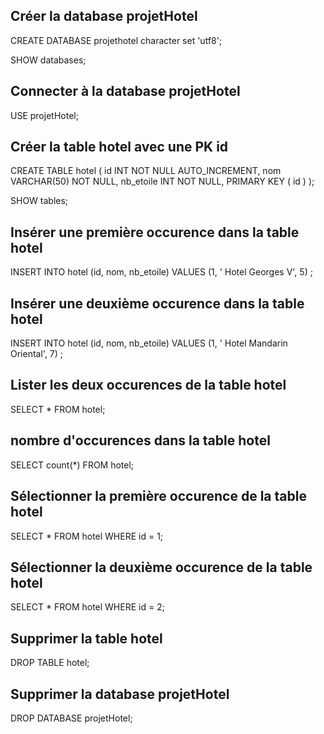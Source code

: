 ## Créer la database projetHotel
CREATE DATABASE projethotel character set 'utf8';

SHOW databases;

## Connecter à la database projetHotel
USE projetHotel;

## Créer la table hotel avec une PK id
CREATE TABLE hotel (
	id INT NOT NULL AUTO_INCREMENT,
	nom VARCHAR(50) NOT NULL,
	nb_etoile INT NOT NULL,
	PRIMARY KEY ( id )
);

SHOW tables;

## Insérer une première occurence dans la table hotel
INSERT INTO hotel (id, nom, nb_etoile) VALUES
(1, ' Hotel Georges V', 5) ;

## Insérer une deuxième occurence dans la table hotel
INSERT INTO hotel (id, nom, nb_etoile) VALUES
(1, ' Hotel Mandarin Oriental', 7) ;

## Lister les deux occurences de la table hotel
SELECT * FROM hotel;

## nombre d'occurences dans la table hotel
SELECT count(*) FROM hotel;

## Sélectionner la première occurence de la table hotel
SELECT * FROM hotel WHERE id = 1;

## Sélectionner la deuxième occurence de la table hotel
SELECT * FROM hotel WHERE id = 2;


## Supprimer la table hotel
DROP TABLE hotel;

## Supprimer la database projetHotel
DROP DATABASE projetHotel;





